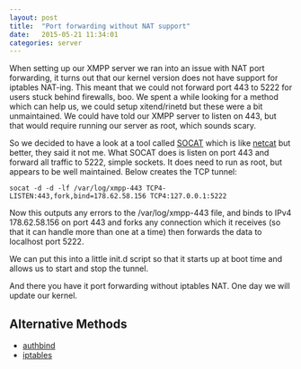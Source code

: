 ```yaml
---
layout: post
title:  "Port forwarding without NAT support"
date:   2015-05-21 11:34:01
categories: server
---
```

When setting up our XMPP server we ran into an issue with NAT port forwarding, it turns out that our kernel version does not have support for iptables NAT-ing. This meant that we could not forward port 443 to 5222 for users stuck behind firewalls, boo. We spent a while looking for a method which can help us, we could setup xitend/rinetd but these were a bit unmaintained. We could have told our XMPP server to listen on 443, but that would require running our server as root, which sounds scary.

So we decided to have a look at a tool called [SOCAT](http://www.dest-unreach.org/socat/) which is like [netcat](http://nc110.sourceforge.net/) but better, they said it not me. What SOCAT does is listen on port 443 and forward all traffic to 5222, simple sockets. It does need to run as root, but appears to be well maintained. Below creates the TCP tunnel: 

	socat -d -d -lf /var/log/xmpp-443 TCP4-LISTEN:443,fork,bind=178.62.58.156 TCP4:127.0.0.1:5222

Now this outputs any errors to the /var/log/xmpp-443 file, and binds to IPv4 178.62.58.156 on port 443 and forks any connection which it receives (so that it can handle more than one at a time) then forwards the data to localhost port 5222. 

We can put this into a little init.d script so that it starts up at boot time and allows us to start and stop the tunnel.

<script src="https://gist.github.com/PMaynard/1ef6a5ab6983d1027b4f.js"></script>

And there you have it port forwarding without iptables NAT. One day we will update our kernel. 

## Alternative Methods

- [authbind](https://en.wikipedia.org/wiki/Authbind)
- [iptables](https://serverfault.com/questions/140622/how-can-i-port-forward-with-iptables)